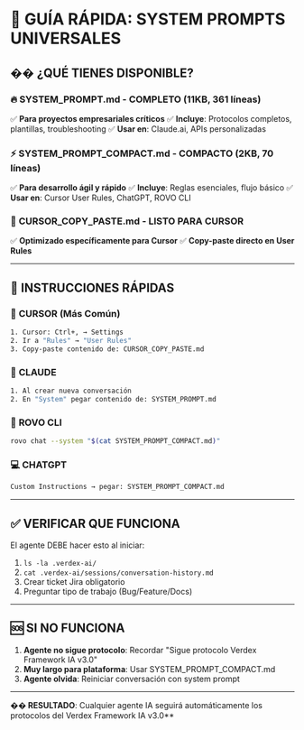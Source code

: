 # 🎯 GUÍA RÁPIDA: SYSTEM PROMPTS UNIVERSALES

## �� **¿QUÉ TIENES DISPONIBLE?**

### 🔥 **SYSTEM_PROMPT.md** - COMPLETO (11KB, 361 líneas)
✅ **Para proyectos empresariales críticos**
✅ **Incluye**: Protocolos completos, plantillas, troubleshooting
✅ **Usar en**: Claude.ai, APIs personalizadas

### ⚡ **SYSTEM_PROMPT_COMPACT.md** - COMPACTO (2KB, 70 líneas)  
✅ **Para desarrollo ágil y rápido**
✅ **Incluye**: Reglas esenciales, flujo básico
✅ **Usar en**: Cursor User Rules, ChatGPT, ROVO CLI

### 🎪 **CURSOR_COPY_PASTE.md** - LISTO PARA CURSOR
✅ **Optimizado específicamente para Cursor**
✅ **Copy-paste directo en User Rules**

---

## 🚀 **INSTRUCCIONES RÁPIDAS**

### 🎪 **CURSOR (Más Común)**
```bash
1. Cursor: Ctrl+, → Settings
2. Ir a "Rules" → "User Rules" 
3. Copy-paste contenido de: CURSOR_COPY_PASTE.md
```

### 🤖 **CLAUDE**
```bash
1. Al crear nueva conversación
2. En "System" pegar contenido de: SYSTEM_PROMPT.md
```

### 🔧 **ROVO CLI**
```bash
rovo chat --system "$(cat SYSTEM_PROMPT_COMPACT.md)"
```

### 💻 **CHATGPT**
```bash
Custom Instructions → pegar: SYSTEM_PROMPT_COMPACT.md
```

---

## ✅ **VERIFICAR QUE FUNCIONA**

El agente DEBE hacer esto al iniciar:
1. `ls -la .verdex-ai/`
2. `cat .verdex-ai/sessions/conversation-history.md`
3. Crear ticket Jira obligatorio
4. Preguntar tipo de trabajo (Bug/Feature/Docs)

---

## 🆘 **SI NO FUNCIONA**

1. **Agente no sigue protocolo**: Recordar "Sigue protocolo Verdex Framework IA v3.0"
2. **Muy largo para plataforma**: Usar SYSTEM_PROMPT_COMPACT.md  
3. **Agente olvida**: Reiniciar conversación con system prompt

---

**�� RESULTADO**: Cualquier agente IA seguirá automáticamente los protocolos del Verdex Framework IA v3.0**

